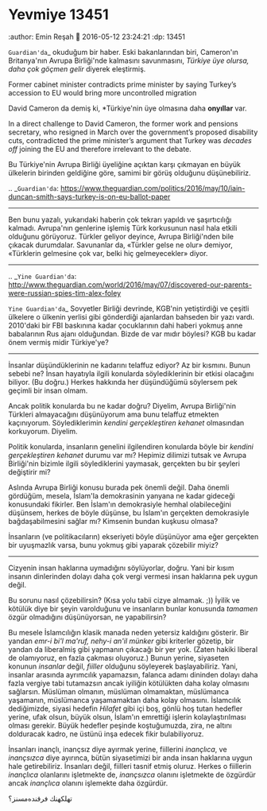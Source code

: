 Yevmiye 13451
=========================

:author: Emin Reşah
:date: 2016-05-12 23:24:21 
:dp: 13451 

`Guardian'da`_ okuduğum bir haber. Eski bakanlarından biri, Cameron'ın
Britanya'nın Avrupa Birliği'nde kalmasını savunmasını, *Türkiye üye olursa, daha
çok göçmen gelir* diyerek eleştirmiş.

  Former cabinet minister contradicts prime minister by saying Turkey’s accession
  to EU would bring more uncontrolled migration

David Cameron da demiş ki, *Türkiye'nin üye olmasına daha **onyıllar** var. 

  In a direct challenge to David Cameron, the former work and pensions
  secretary, who resigned in March over the government’s proposed disability
  cuts, contradicted the prime minister’s argument that Turkey was *decades off*
  joining the EU and therefore irrelevant to the debate.

Bu Türkiye'nin Avrupa Birliği üyeliğine açıktan karşı çıkmayan en büyük
ülkelerin birinden geldiğine göre, samimi bir görüş olduğunu düşünebiliriz. 

.. _`Guardian'da`: https://www.theguardian.com/politics/2016/may/10/iain-duncan-smith-says-turkey-is-on-eu-ballot-paper

-----

Ben bunu yazalı, yukarıdaki haberin çok tekrarı yapıldı ve şaşırtıcılığı
kalmadı.  Avrupa'nın genlerine işlemiş Türk korkusunun nasıl hala etkili
olduğunu görüyoruz. Türkler geliyor deyince, Avrupa Birliği'nden bile çıkacak
durumdalar. Savunanlar da, «Türkler gelse ne olur» demiyor, «Türklerin gelmesine
çok var, belki hiç gelmeyecekler» diyor.

------


.. _`Yine Guardian'da`: http://www.theguardian.com/world/2016/may/07/discovered-our-parents-were-russian-spies-tim-alex-foley


`Yine Guardian'da`_ Sovyetler Birliği devrinde, KGB'nin yetiştirdiği ve çeşitli
ülkelere o ülkenin yerlisi gibi gönderdiği ajanlardan bahseden bir yazı
vardı. 2010'daki bir FBI baskınına kadar çocuklarının dahi haberi yokmuş anne
babalarının Rus ajanı olduğundan. Bizde de var mıdır böylesi? KGB bu kadar önem
vermiş midir Türkiye'ye?

------

İnsanlar düşündüklerinin ne kadarını telaffuz ediyor? Az bir kısmını. Bunun
sebebi ne? İnsan hayatıyla ilgili konularda söylediklerinin bir etkisi olacağını
biliyor. (Bu doğru.) Herkes hakkında her düşündüğümü söylersem pek geçimli bir
insan olmam.

Ancak politik konularda bu ne kadar doğru? Diyelim, Avrupa Birliği'nin Türkleri
almayacağını düşünüyorum ama bunu telaffuz etmekten kaçınıyorum. Söylediklerimin
*kendini gerçekleştiren kehanet* olmasından korkuyorum. Diyelim.

Politik konularda, insanların genelini ilgilendiren konularda böyle bir *kendini
gerçekleştiren kehanet* durumu var mı? Hepimiz dilimizi tutsak ve Avrupa
Birliği'nin bizimle ilgili söylediklerini yaymasak, gerçekten bu bir şeyleri
değiştirir mi?

Aslında Avrupa Birliği konusu burada pek önemli değil. Daha önemli gördüğüm,
mesela, İslam'la demokrasinin yanyana ne kadar gideceği konusundaki
fikirler. Ben İslam'ın demokrasiyle hemhal olabileceğini düşünsem, herkes de
böyle düşünse, bu İslam'ın gerçekten demokrasiyle bağdaşabilmesini sağlar mı?
Kimsenin bundan kuşkusu olmasa?

İnsanların (ve politikacıların) ekseriyeti böyle düşünüyor ama eğer gerçekten
bir uyuşmazlık varsa, bunu yokmuş gibi yaparak çözebilir miyiz?

------

Cizyenin insan haklarına uymadığını söylüyorlar, doğru. Yani bir kısım insanın
dinlerinden dolayı daha çok vergi vermesi insan haklarına pek uygun değil.

Bu sorunu nasıl çözebilirsin? (Kısa yolu tabii cizye almamak. ;)) İyilik ve
kötülük diye bir şeyin varolduğunu ve insanların bunlar konusunda *tamamen*
özgür olmadığını düşünüyorsan, ne yapabilirsin?

Bu mesele İslamcılığın klasik manada neden yetersiz kaldığını gösterir. Bir
yandan *emr-i bi'l ma'ruf, nehy-i an'il münker* gibi kriterler gözetip, bir
yandan da liberalmiş gibi yapmanın çıkacağı bir yer yok. (Zaten hakiki liberal
de olamıyoruz, en fazla çakması oluyoruz.) Bunun yerine, siyaseten konunun
*insanlar* değil, *fiiller* olduğunu söyleyerek başlayabiliriz. Yani, insanlar
arasında ayrımcılık yapamazsın, falanca adamı dininden dolayı daha fazla vergiye
tabi tutamazsın ancak iyiliğin kötülükten daha kolay olmasını
sağlarsın. Müslüman olmanın, müslüman olmamaktan, müslümanca yaşamanın,
müslümanca yaşamamaktan daha kolay olmasını. İslamcılık dediğimizde, siyasi
hedefin *Hilafet* gibi içi boş, gönlü hoş tutan hedefler yerine, ufak olsun,
büyük olsun, İslam'ın emrettiği işlerin kolaylaştırılması olması gerekir. Büyük
hedefler peşinde koştuğumuzda, zira, ne altını dolduracak kadro, ne üstünü inşa
edecek fikir bulabiliyoruz.

İnsanları inançlı, inançsız diye ayırmak yerine, fiillerini *inançlıca*, ve
*inançsızca* diye ayırınca, bütün siyasetimizi bir anda insan haklarına uygun
hale getirebiliriz. İnsanları değil, fiilleri tasnif etmiş oluruz. Herkes o
fiillerin *inançlıca* olanlarını işletmekte de, *inançsızca* olanını işletmekte
de özgürdür ancak *inançlıca* olanını işlemekte daha özgürdür.

تهلكهنك فرقنده‌مسنز؟
